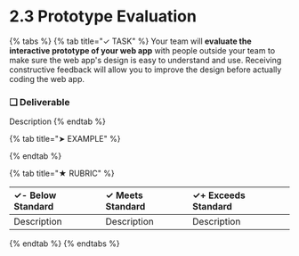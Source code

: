 # 2.3 Prototype Evaluation

{% tabs %}
{% tab title="✓ TASK" %}
Your team will **evaluate the interactive prototype of your web app** with people outside your team to make sure the web app's design is easy to understand and use. Receiving constructive feedback will allow you to improve the design before actually coding the web app.



### **❏ Deliverable**

Description
{% endtab %}

{% tab title="➤ EXAMPLE" %}

{% endtab %}

{% tab title="★ RUBRIC" %}


| **✓- Below Standard** | **✓ Meets Standard** | **✓+ Exceeds Standard** |
| :--- | :--- | :--- |
| Description | Description | Description |
{% endtab %}
{% endtabs %}

